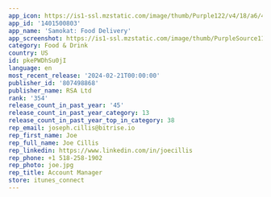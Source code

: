 ```yaml
---
app_icon: https://is1-ssl.mzstatic.com/image/thumb/Purple122/v4/18/a6/4d/18a64dee-7d37-b87d-0bdc-f96ff666beef/AppIcon-0-0-1x_U007emarketing-0-7-0-0-85-220.png/1024x1024bb.png
app_id: '1401500803'
app_name: 'Samokat: Food Delivery'
app_screenshot: https://is1-ssl.mzstatic.com/image/thumb/PurpleSource116/v4/99/6d/a9/996da92a-897a-c163-4fe0-37f54f0ee8ac/db5716ab-17c2-4f19-952a-0cdcfba14230_1_4.jpg/1284x2778bb.png
category: Food & Drink
country: US
id: pkePWDhSu0jI
language: en
most_recent_release: '2024-02-21T00:00:00'
publisher_id: '807498868'
publisher_name: RSA Ltd
rank: '354'
release_count_in_past_year: '45'
release_count_in_past_year_category: 13
release_count_in_past_year_top_in_category: 38
rep_email: joseph.cillis@bitrise.io
rep_first_name: Joe
rep_full_name: Joe Cillis
rep_linkedin: https://www.linkedin.com/in/joecillis
rep_phone: +1 518-258-1902
rep_photo: joe.jpg
rep_title: Account Manager
store: itunes_connect
---
```

